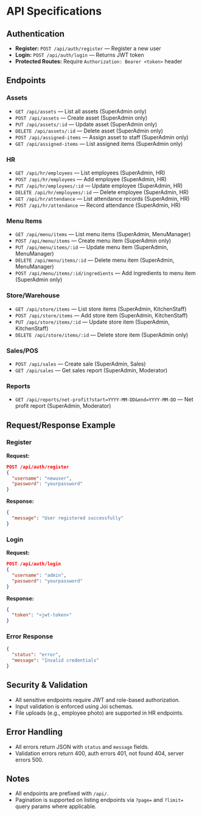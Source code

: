 # API Specifications

## Authentication
- **Register:** `POST /api/auth/register` — Register a new user
- **Login:** `POST /api/auth/login` — Returns JWT token
- **Protected Routes:** Require `Authorization: Bearer <token>` header

## Endpoints

### Assets
- `GET /api/assets` — List all assets (SuperAdmin only)
- `POST /api/assets` — Create asset (SuperAdmin only)
- `PUT /api/assets/:id` — Update asset (SuperAdmin only)
- `DELETE /api/assets/:id` — Delete asset (SuperAdmin only)
- `POST /api/assigned-items` — Assign asset to staff (SuperAdmin only)
- `GET /api/assigned-items` — List assigned items (SuperAdmin only)

### HR
- `GET /api/hr/employees` — List employees (SuperAdmin, HR)
- `POST /api/hr/employees` — Add employee (SuperAdmin, HR)
- `PUT /api/hr/employees/:id` — Update employee (SuperAdmin, HR)
- `DELETE /api/hr/employees/:id` — Delete employee (SuperAdmin, HR)
- `GET /api/hr/attendance` — List attendance records (SuperAdmin, HR)
- `POST /api/hr/attendance` — Record attendance (SuperAdmin, HR)

### Menu Items
- `GET /api/menu/items` — List menu items (SuperAdmin, MenuManager)
- `POST /api/menu/items` — Create menu item (SuperAdmin only)
- `PUT /api/menu/items/:id` — Update menu item (SuperAdmin, MenuManager)
- `DELETE /api/menu/items/:id` — Delete menu item (SuperAdmin, MenuManager)
- `POST /api/menu/items/:id/ingredients` — Add ingredients to menu item (SuperAdmin only)

### Store/Warehouse
- `GET /api/store/items` — List store items (SuperAdmin, KitchenStaff)
- `POST /api/store/items` — Add store item (SuperAdmin, KitchenStaff)
- `PUT /api/store/items/:id` — Update store item (SuperAdmin, KitchenStaff)
- `DELETE /api/store/items/:id` — Delete store item (SuperAdmin only)

### Sales/POS
- `POST /api/sales` — Create sale (SuperAdmin, Sales)
- `GET /api/sales` — Get sales report (SuperAdmin, Moderator)

### Reports
- `GET /api/reports/net-profit?start=YYYY-MM-DD&end=YYYY-MM-DD` — Net profit report (SuperAdmin, Moderator)

## Request/Response Example

### Register
**Request:**
```json
POST /api/auth/register
{
  "username": "newuser",
  "password": "yourpassword"
}
```
**Response:**
```json
{
  "message": "User registered successfully"
}
```

### Login
**Request:**
```json
POST /api/auth/login
{
  "username": "admin",
  "password": "yourpassword"
}
```
**Response:**
```json
{
  "token": "<jwt-token>"
}
```

### Error Response
```json
{
  "status": "error",
  "message": "Invalid credentials"
}
```

## Security & Validation
- All sensitive endpoints require JWT and role-based authorization.
- Input validation is enforced using Joi schemas.
- File uploads (e.g., employee photo) are supported in HR endpoints.

## Error Handling
- All errors return JSON with `status` and `message` fields.
- Validation errors return 400, auth errors 401, not found 404, server errors 500.

## Notes
- All endpoints are prefixed with `/api/`.
- Pagination is supported on listing endpoints via `?page=` and `?limit=` query params where applicable.
